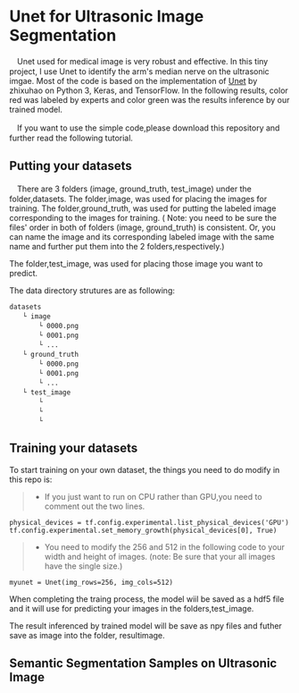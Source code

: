 # Unet for Ultrasonic Image Segmentation
　Unet used for medical image is very robust and effective. In this tiny project, I use Unet to identify the arm's median nerve on the ultrasonic imgae.  Most of the code is based on the implementation of [Unet](https://github.com/zhixuhao/unet) by zhixuhao
 on Python 3, Keras, and TensorFlow. In the following results, color red was labeled by experts and color green was the results inference by our trained model.




　If you want to use the simple code,please download this repository and further read the following tutorial.



## Putting your datasets
　There are 3 folders (image, ground_truth, test_image) under the folder,datasets. The folder,image, was used for placing the images for training.  The folder,ground_truth, was used for putting the labeled image corresponding to the images for training. ( Note: you need to be sure the files' order in both of folders (image, ground_truth) is consistent. Or, you can name the image and its corresponding labeled image with the same name and further put them into the 2 folders,respectively.)

The folder,test_image, was used for placing those image you want to predict.


The data directory strutures are as following:

    datasets  
    　　└ image
       　　 └ 0000.png
       　　 └ 0001.png
       　　 └ ...
    　　└ ground_truth
        　　└ 0000.png
      　　  └ 0001.png
       　　 └ ...
    　　└ test_image
        　　└ 
        　　└ 
       　　 └ 



## Training your datasets
To start training on your own dataset, the things you need to do modify in this repo is:

>* If you just want to run on CPU rather than GPU,you need to comment out the two lines.

    physical_devices = tf.config.experimental.list_physical_devices('GPU')
    tf.config.experimental.set_memory_growth(physical_devices[0], True)


> * You need to modify the 256 and 512 in the following code to your width and height of images.
   (note: Be sure that your all images have the single size.)

    myunet = Unet(img_rows=256, img_cols=512)


When completing the traing process, the model wiil be saved as a hdf5 file and it will use for predicting your images in the folders,test_image.

The result inferenced by trained model will be save as npy files and futher save as image into the folder, resultimage.

## Semantic Segmentation Samples on Ultrasonic Image
